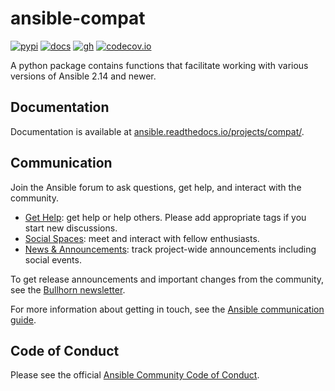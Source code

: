 # ansible-compat

[![pypi](https://img.shields.io/pypi/v/ansible-compat.svg)](https://pypi.org/project/ansible-compat/)
[![docs](https://readthedocs.org/projects/ansible-compat/badge/?version=latest)](https://ansible.readthedocs.io/projects/compat/)
[![gh](https://github.com/ansible/ansible-compat/actions/workflows/tox.yml/badge.svg)](https://github.com/ansible/ansible-compat/actions/workflows/tox.yml)
[![codecov.io](https://codecov.io/github/ansible/ansible-compat/coverage.svg?branch=main)](https://codecov.io/github/ansible/ansible-compat?branch=main)

A python package contains functions that facilitate working with various
versions of Ansible 2.14 and newer.

## Documentation

Documentation is available at
[ansible.readthedocs.io/projects/compat/](https://ansible.readthedocs.io/projects/compat/).

## Communication

Join the Ansible forum to ask questions, get help, and interact with the
community.

- [Get Help](https://forum.ansible.com/c/help/6): get help or help others.
  Please add appropriate tags if you start new discussions.
- [Social Spaces](https://forum.ansible.com/c/chat/4): meet and interact with
  fellow enthusiasts.
- [News & Announcements](https://forum.ansible.com/c/news/5): track project-wide
  announcements including social events.

To get release announcements and important changes from the community, see the
[Bullhorn newsletter](https://docs.ansible.com/ansible/devel/community/communication.html#the-bullhorn).

For more information about getting in touch, see the
[Ansible communication guide](https://docs.ansible.com/ansible/devel/community/communication.html).

## Code of Conduct

Please see the official
[Ansible Community Code of Conduct](https://docs.ansible.com/ansible/latest/community/code_of_conduct.html).
